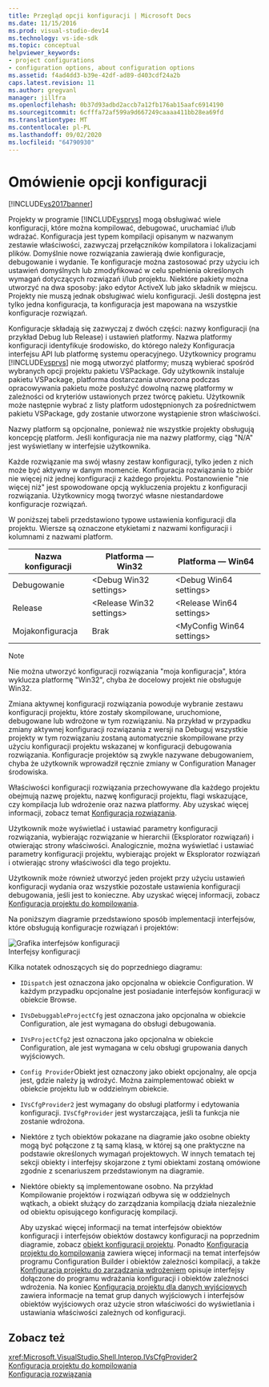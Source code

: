 ```yaml
---
title: Przegląd opcji konfiguracji | Microsoft Docs
ms.date: 11/15/2016
ms.prod: visual-studio-dev14
ms.technology: vs-ide-sdk
ms.topic: conceptual
helpviewer_keywords:
- project configurations
- configuration options, about configuration options
ms.assetid: f4ad4dd3-b39e-42df-ad89-d403cdf24a2b
caps.latest.revision: 11
ms.author: gregvanl
manager: jillfra
ms.openlocfilehash: 0b37d93adbd2accb7a12fb176ab15aafc6914190
ms.sourcegitcommit: 6cfffa72af599a9d667249caaaa411bb28ea69fd
ms.translationtype: MT
ms.contentlocale: pl-PL
ms.lasthandoff: 09/02/2020
ms.locfileid: "64790930"
---
```

# <a name="configuration-options-overview"></a>Omówienie opcji konfiguracji
[!INCLUDE[vs2017banner](../../includes/vs2017banner.md)]

Projekty w programie [!INCLUDE[vsprvs](../../includes/vsprvs-md.md)] mogą obsługiwać wiele konfiguracji, które można kompilować, debugować, uruchamiać i/lub wdrażać. Konfiguracja jest typem kompilacji opisanym w nazwanym zestawie właściwości, zazwyczaj przełączników kompilatora i lokalizacjami plików. Domyślnie nowe rozwiązania zawierają dwie konfiguracje, debugowanie i wydanie. Te konfiguracje można zastosować przy użyciu ich ustawień domyślnych lub zmodyfikować w celu spełnienia określonych wymagań dotyczących rozwiązań i/lub projektu. Niektóre pakiety można utworzyć na dwa sposoby: jako edytor ActiveX lub jako składnik w miejscu. Projekty nie muszą jednak obsługiwać wielu konfiguracji. Jeśli dostępna jest tylko jedna konfiguracja, ta konfiguracja jest mapowana na wszystkie konfiguracje rozwiązań.  
  
 Konfiguracje składają się zazwyczaj z dwóch części: nazwy konfiguracji (na przykład Debug lub Release) i ustawień platformy. Nazwa platformy konfiguracji identyfikuje środowisko, do którego należy Konfiguracja interfejsu API lub platformę systemu operacyjnego. Użytkownicy programu [!INCLUDE[vsprvs](../../includes/vsprvs-md.md)] nie mogą utworzyć platformy; muszą wybierać spośród wybranych opcji projektu pakietu VSPackage. Gdy użytkownik instaluje pakietu VSPackage, platforma dostarczania utworzona podczas opracowywania pakietu może posłużyć dowolną nazwę platformy w zależności od kryteriów ustawionych przez twórcę pakietu. Użytkownik może następnie wybrać z listy platform udostępnionych za pośrednictwem pakietu VSPackage, gdy zostanie utworzone wystąpienie stron właściwości.  
  
 Nazwy platform są opcjonalne, ponieważ nie wszystkie projekty obsługują koncepcję platform. Jeśli konfiguracja nie ma nazwy platformy, ciąg "N/A" jest wyświetlany w interfejsie użytkownika.  
  
 Każde rozwiązanie ma swój własny zestaw konfiguracji, tylko jeden z nich może być aktywny w danym momencie. Konfiguracja rozwiązania to zbiór nie więcej niż jednej konfiguracji z każdego projektu. Postanowienie "nie więcej niż" jest spowodowane opcją wykluczenia projektu z konfiguracji rozwiązania. Użytkownicy mogą tworzyć własne niestandardowe konfiguracje rozwiązań.  
  
 W poniższej tabeli przedstawiono typowe ustawienia konfiguracji dla projektu. Wiersze są oznaczone etykietami z nazwami konfiguracji i kolumnami z nazwami platform.  
  
|Nazwa konfiguracji|Platforma — Win32|Platforma — Win64|  
|------------------------|----------------------|----------------------|  
|Debugowanie|\<Debug Win32 settings>|\<Debug Win64 settings>|  
|Release|\<Release Win32 settings>|\<Release Win64 settings>|  
|Mojakonfiguracja|Brak|\<MyConfig Win64 settings>|  
  
> [!NOTE]
> Nie można utworzyć konfiguracji rozwiązania "moja konfiguracja", która wyklucza platformę "Win32", chyba że docelowy projekt nie obsługuje Win32.  
  
 Zmiana aktywnej konfiguracji rozwiązania powoduje wybranie zestawu konfiguracji projektu, które zostały skompilowane, uruchomione, debugowane lub wdrożone w tym rozwiązaniu. Na przykład w przypadku zmiany aktywnej konfiguracji rozwiązania z wersji na Debuguj wszystkie projekty w tym rozwiązaniu zostaną automatycznie skompilowane przy użyciu konfiguracji projektu wskazanej w konfiguracji debugowania rozwiązania. Konfiguracje projektów są zwykle nazywane debugowaniem, chyba że użytkownik wprowadził ręcznie zmiany w Configuration Manager środowiska.  
  
 Właściwości konfiguracji rozwiązania przechowywane dla każdego projektu obejmują nazwę projektu, nazwę konfiguracji projektu, flagi wskazujące, czy kompilacja lub wdrożenie oraz nazwa platformy. Aby uzyskać więcej informacji, zobacz temat [Konfiguracja rozwiązania](../../extensibility/internals/solution-configuration.md).  
  
 Użytkownik może wyświetlać i ustawiać parametry konfiguracji rozwiązania, wybierając rozwiązanie w hierarchii (Eksplorator rozwiązań) i otwierając strony właściwości. Analogicznie, można wyświetlać i ustawiać parametry konfiguracji projektu, wybierając projekt w Eksplorator rozwiązań i otwierając strony właściwości dla tego projektu.  
  
 Użytkownik może również utworzyć jeden projekt przy użyciu ustawień konfiguracji wydania oraz wszystkie pozostałe ustawienia konfiguracji debugowania, jeśli jest to konieczne. Aby uzyskać więcej informacji, zobacz [Konfiguracja projektu do kompilowania](../../extensibility/internals/project-configuration-for-building.md).  
  
 Na poniższym diagramie przedstawiono sposób implementacji interfejsów, które obsługują konfiguracje rozwiązań i projektów:  
  
 ![Grafika interfejsów konfiguracji](../../extensibility/internals/media/vsconfiginterfaces.gif "vsConfigInterfaces")  
Interfejsy konfiguracji  
  
 Kilka notatek odnoszących się do poprzedniego diagramu:  
  
- `IDispatch` jest oznaczona jako opcjonalna w obiekcie Configuration. W każdym przypadku opcjonalne jest posiadanie interfejsów konfiguracji w obiekcie Browse.  
  
- `IVsDebuggableProjectCfg` jest oznaczona jako opcjonalna w obiekcie Configuration, ale jest wymagana do obsługi debugowania.  
  
- `IVsProjectCfg2` jest oznaczona jako opcjonalna w obiekcie Configuration, ale jest wymagana w celu obsługi grupowania danych wyjściowych.  
  
- `Config Provider`Obiekt jest oznaczony jako obiekt opcjonalny, ale opcja jest, gdzie należy ją wdrożyć. Można zaimplementować obiekt w obiekcie projektu lub w oddzielnym obiekcie.  
  
- `IVsCfgProvider2` jest wymagany do obsługi platformy i edytowania konfiguracji. `IVsCfgProvider` jest wystarczająca, jeśli ta funkcja nie zostanie wdrożona.  
  
- Niektóre z tych obiektów pokazane na diagramie jako osobne obiekty mogą być połączone z tą samą klasą, w której są one praktyczne na podstawie określonych wymagań projektowych. W innych tematach tej sekcji obiekty i interfejsy skojarzone z tymi obiektami zostaną omówione zgodnie z scenariuszem przedstawionym na diagramie.  
  
- Niektóre obiekty są implementowane osobno. Na przykład Kompilowanie projektów i rozwiązań odbywa się w oddzielnych wątkach, a obiekt służący do zarządzania kompilacją działa niezależnie od obiektu opisującego konfigurację kompilacji.  
  
  Aby uzyskać więcej informacji na temat interfejsów obiektów konfiguracji i interfejsów obiektów dostawcy konfiguracji na poprzednim diagramie, zobacz [obiekt konfiguracji projektu](../../extensibility/internals/project-configuration-object.md). Ponadto [Konfiguracja projektu do kompilowania](../../extensibility/internals/project-configuration-for-building.md) zawiera więcej informacji na temat interfejsów programu Configuration Builder i obiektów zależności kompilacji, a także [Konfiguracja projektu do zarządzania wdrożeniem](../../extensibility/internals/project-configuration-for-managing-deployment.md) opisuje interfejsy dołączone do programu wdrażania konfiguracji i obiektów zależności wdrożenia. Na koniec [Konfiguracja projektu dla danych wyjściowych](../../extensibility/internals/project-configuration-for-output.md) zawiera informacje na temat grup danych wyjściowych i interfejsów obiektów wyjściowych oraz użycie stron właściwości do wyświetlania i ustawiania właściwości zależnych od konfiguracji.  
  
## <a name="see-also"></a>Zobacz też  
 <xref:Microsoft.VisualStudio.Shell.Interop.IVsCfgProvider2>   
 [Konfiguracja projektu do kompilowania](../../extensibility/internals/project-configuration-for-building.md)   
 [Konfiguracja rozwiązania](../../extensibility/internals/solution-configuration.md)
